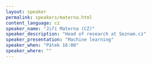 ```yaml
---
layout: speaker
permalink: speakers/materna.html
content_language: cz
speaker_name: "Jiří Materna (CZ)"
speaker_description: "Head of research at Seznam.cz"
speaker_presentation: "Machine learning"
speaker_when: "Pátek 16:00"
speaker_where: ""
---
```


